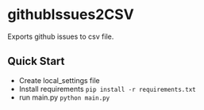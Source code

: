 # githubIssues2CSV
Exports github issues to csv file.

## Quick Start
- Create local_settings file
- Install requirements
`pip install -r requirements.txt`
- run main.py
`python main.py`
